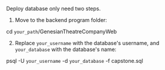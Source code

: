 Deploy database only need two steps.

1. Move to the backend program folder:

cd `your_path`/GenesianTheatreCompanyWeb

2. Replace `your_username` with the database's username, and `your_database` with the database's name:

psql -U `your_username` -d `your_database` -f capstone.sql
